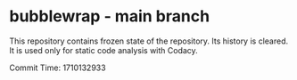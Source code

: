 # bubblewrap - main branch

This repository contains frozen state of the repository.
Its history is cleared. It is used only for static code
analysis with Codacy.

Commit Time: 1710132933